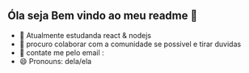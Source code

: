 ## Óla seja Bem vindo ao meu readme 👋

- 🌱 Atualmente estudanda react & nodejs 
- 👯 procuro colaborar com a comunidade se possivel e tirar duvidas 
- 💬 contate me pelo email : 
- 😄 Pronouns: dela/ela

